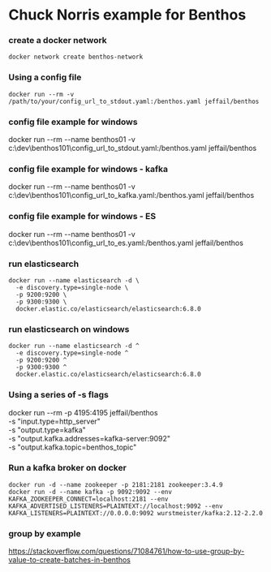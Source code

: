 # Chuck Norris example for Benthos

### create a docker network
```
docker network create benthos-network

```

### Using a config file
```
docker run --rm -v /path/to/your/config_url_to_stdout.yaml:/benthos.yaml jeffail/benthos
```

### config file example for windows
docker run --rm --name benthos01 -v c:\\dev\\benthos101\\config_url_to_stdout.yaml:/benthos.yaml jeffail/benthos

### config file example for windows - kafka
docker run --rm --name benthos01 -v c:\\dev\\benthos101\\config_url_to_kafka.yaml:/benthos.yaml jeffail/benthos

### config file example for windows - ES
docker run --rm --name benthos01 -v c:\\dev\\benthos101\\config_url_to_es.yaml:/benthos.yaml jeffail/benthos

### run elasticsearch
```
docker run --name elasticsearch -d \
  -e discovery.type=single-node \
  -p 9200:9200 \
  -p 9300:9300 \
  docker.elastic.co/elasticsearch/elasticsearch:6.8.0
```

### run elasticsearch on windows
```
docker run --name elasticsearch -d ^
  -e discovery.type=single-node ^
  -p 9200:9200 ^
  -p 9300:9300 ^
  docker.elastic.co/elasticsearch/elasticsearch:6.8.0
```



### Using a series of -s flags
docker run --rm -p 4195:4195 jeffail/benthos \
  -s "input.type=http_server" \
  -s "output.type=kafka" \
  -s "output.kafka.addresses=kafka-server:9092" \
  -s "output.kafka.topic=benthos_topic"

### Run a kafka broker on docker
```
docker run -d --name zookeeper -p 2181:2181 zookeeper:3.4.9
docker run -d --name kafka -p 9092:9092 --env KAFKA_ZOOKEEPER_CONNECT=localhost:2181 --env KAFKA_ADVERTISED_LISTENERS=PLAINTEXT://localhost:9092 --env KAFKA_LISTENERS=PLAINTEXT://0.0.0.0:9092 wurstmeister/kafka:2.12-2.2.0

```

### group by example
https://stackoverflow.com/questions/71084761/how-to-use-group-by-value-to-create-batches-in-benthos

